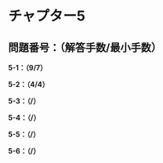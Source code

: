 # チャプター5

## 問題番号：（解答手数/最小手数）

**5-1：（9/7）**

**5-2：（4/4）**

**5-3：（/）**

**5-4：（/）**

**5-5：（/）**

**5-6：（/）**
